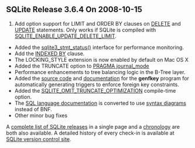 ## SQLite Release 3\.6\.4 On 2008\-10\-15

1. Add option support for LIMIT and ORDER BY clauses on [DELETE](../lang_delete.html) and
 [UPDATE](../lang_update.html) statements. Only works if SQLite is compiled with
 [SQLITE\_ENABLE\_UPDATE\_DELETE\_LIMIT](../compile.html#enable_update_delete_limit).
- Added the [sqlite3\_stmt\_status()](../c3ref/stmt_status.html) interface for performance monitoring.
- Add the [INDEXED BY](../lang_indexedby.html) clause.
- The LOCKING\_STYLE extension is now enabled by default on Mac OS X
- Added the TRUNCATE option to [PRAGMA journal\_mode](../pragma.html#pragma_journal_mode)
- Performance enhancements to tree balancing logic in the B\-Tree layer.
- Added the
 [source code](../https://www.sqlite.org/src/finfo?name=tool/genfkey.c) and
 [documentation](../https://www.sqlite.org/src/finfo?name=tool/genfkey.README) for the **genfkey** program for automatically generating
 triggers to enforce foreign key constraints.
- Added the [SQLITE\_OMIT\_TRUNCATE\_OPTIMIZATION](../compile.html#omit_truncate_optimization) compile\-time option.
- The [SQL language documentation](../lang.html) is converted to use
[syntax diagrams](../syntaxdiagrams.html) instead of BNF.
- Other minor bug fixes



A [complete list of SQLite releases](../changes.html)
 in a single page and a [chronology](../chronology.html) are both also available.
 A detailed history of every
 check\-in is available at
 [SQLite version control site](https://www.sqlite.org/src/timeline).


